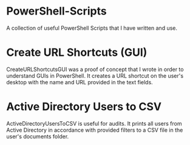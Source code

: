 # PowerShell-Scripts
A collection of useful PowerShell Scripts that I have written and use.


# Create URL Shortcuts (GUI)
CreateURLShortcutsGUI was a proof of concept that I wrote in order to understand GUIs in PowerShell.
It creates a URL shortcut on the user's desktop with the name and URL provided in the text fields.


# Active Directory Users to CSV
ActiveDirectoryUsersToCSV is useful for audits. It prints all users from Active Directory in accordance with 
provided filters to a CSV file in the user's documents folder.
